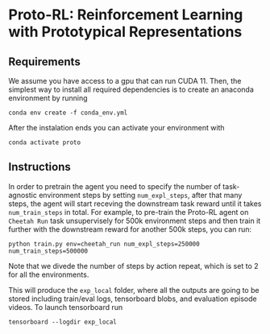 # Proto-RL: Reinforcement Learning with Prototypical Representations


## Requirements
We assume you have access to a gpu that can run CUDA 11. Then, the simplest way to install all required dependencies is to create an anaconda environment by running
```
conda env create -f conda_env.yml
```
After the instalation ends you can activate your environment with
```
conda activate proto
```

## Instructions
In order to pretrain the agent you need to specify the number of task-agnostic environment steps by setting `num_expl_steps`, after that many steps, the agent will start receving the downstream task reward until it takes `num_train_steps` in total. For example, to pre-train the Proto-RL agent on `Cheetah Run` task unsupervisely for 500k environment steps and then train it further with the downstream reward for another 500k steps, you can run:
```
python train.py env=cheetah_run num_expl_steps=250000 num_train_steps=500000
```
Note that we divede the number of steps by action repeat, which is set to 2 for all the environments.

This will produce the `exp_local` folder, where all the outputs are going to be stored including train/eval logs, tensorboard blobs, and evaluation episode videos. To launch tensorboard run
```
tensorboard --logdir exp_local
```
